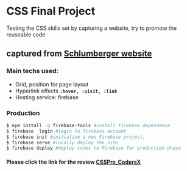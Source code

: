 # CSS Final Project
Testing the CSS skills set by capturing a website,  try to promote the reuseable code
## captured from [Schlumberger website](https://www.slb.com/)
### Main techs used:
- Grid, position for page layout
- Hyperlink effects   **`:hover, :visit, :link `**
- Hosting service: firebase
### Production
```sh
$ npm install -g firebase-tools #install firebase dependence
$ firebase  login #login to firebase account
$ firebase init #initialize a new Firebase project,
$ firebase serve #locally deploy the site
$ firebase deploy #deploy codes to Firebase for production phase
```
#### Please click the link for the review [CSSPro_CodersX](https://procss-codersx.web.app/)